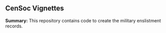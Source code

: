 ## CenSoc Vignettes 


**Summary:** This repository contains code to create the military enslistment records. 
